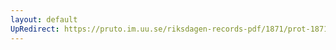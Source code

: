 ```yaml
---
layout: default
UpRedirect: https://pruto.im.uu.se/riksdagen-records-pdf/1871/prot-1871--ak--225/prot-1871--ak--225_016.pdf
---
```

